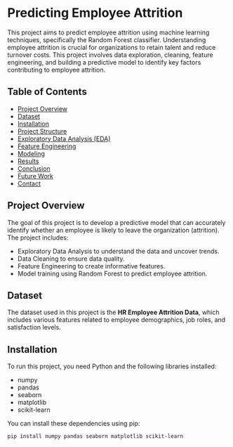# Predicting Employee Attrition

This project aims to predict employee attrition using machine learning techniques, specifically the Random Forest classifier. Understanding employee attrition is crucial for organizations to retain talent and reduce turnover costs. This project involves data exploration, cleaning, feature engineering, and building a predictive model to identify key factors contributing to employee attrition.

## Table of Contents
- [Project Overview](#project-overview)
- [Dataset](#dataset)
- [Installation](#installation)
- [Project Structure](#project-structure)
- [Exploratory Data Analysis (EDA)](#exploratory-data-analysis-eda)
- [Feature Engineering](#feature-engineering)
- [Modeling](#modeling)
- [Results](#results)
- [Conclusion](#conclusion)
- [Future Work](#future-work)
- [Contact](#contact)

## Project Overview
The goal of this project is to develop a predictive model that can accurately identify whether an employee is likely to leave the organization (attrition). The project includes:
- Exploratory Data Analysis to understand the data and uncover trends.
- Data Cleaning to ensure data quality.
- Feature Engineering to create informative features.
- Model training using Random Forest to predict employee attrition.

## Dataset
The dataset used in this project is the **HR Employee Attrition Data**, which includes various features related to employee demographics, job roles, and satisfaction levels.

## Installation
To run this project, you need Python and the following libraries installed:
- numpy
- pandas
- seaborn
- matplotlib
- scikit-learn

You can install these dependencies using pip:
```bash
pip install numpy pandas seaborn matplotlib scikit-learn
